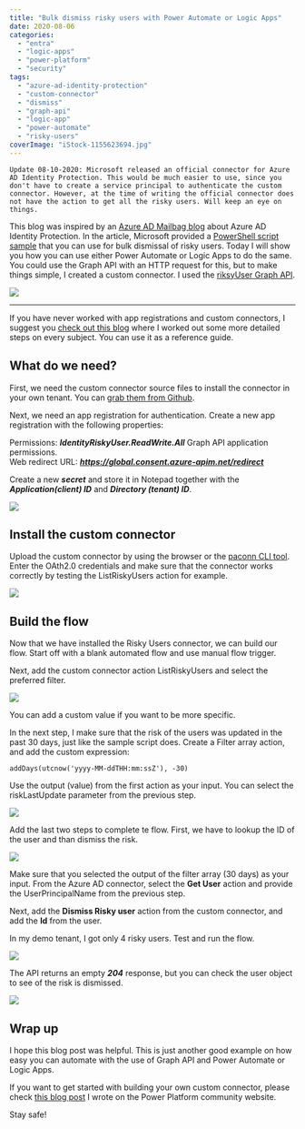 ```yaml
---
title: "Bulk dismiss risky users with Power Automate or Logic Apps"
date: 2020-08-06
categories: 
  - "entra"
  - "logic-apps"
  - "power-platform"
  - "security"
tags: 
  - "azure-ad-identity-protection"
  - "custom-connector"
  - "dismiss"
  - "graph-api"
  - "logic-app"
  - "power-automate"
  - "risky-users"
coverImage: "iStock-1155623694.jpg"
---
```


```
Update 08-10-2020: Microsoft released an official connector for Azure AD Identity Protection. This would be much easier to use, since you don't have to create a service principal to authenticate the custom connector. However, at the time of writing the official connector does not have the action to get all the risky users. Will keep an eye on things. 
```

This blog was inspired by an [Azure AD Mailbag blog](https://techcommunity.microsoft.com/t5/azure-active-directory-identity/azure-ad-mailbag-identity-protection/ba-p/1257350) about Azure AD Identity Protection. In the article, Microsoft provided a [PowerShell script sample](https://github.com/AzureAD/IdentityProtectionTools) that you can use for bulk dismissal of risky users. Today I will show you how you can use either Power Automate or Logic Apps to do the same. You could use the Graph API with an HTTP request for this, but to make things simple, I created a custom connector. I used the [riksyUser Graph API](https://docs.microsoft.com/en-us/graph/api/resources/riskyuser?view=graph-rest-beta).

![](/assets/images/iStock-1155623694.jpg)

* * *

If you have never worked with app registrations and custom connectors, I suggest you [check out this blog](https://janbakker.tech/prepopulate-phone-methods-using-a-custom-connector-in-power-automate/) where I worked out some more detailed steps on every subject. You can use it as a reference guide.

## What do we need?

First, we need the custom connector source files to install the connector in your own tenant. You can [grab them from Github](https://github.com/BakkerJan/Power-Automate/tree/master/Azure%20AD%20risky%20users%20-%20Custom%20Connector).

Next, we need an app registration for authentication. Create a new app registration with the following properties:

Permissions: **_IdentityRiskyUser.ReadWrite.All_** Graph API application permissions.  
Web redirect URL: **_https://global.consent.azure-apim.net/redirect_**

Create a new **_secret_** and store it in Notepad together with the **_Application(client) ID_** and **_Directory (tenant) ID_**.

![](/assets/images/image-6.png)

## Install the custom connector

Upload the custom connector by using the browser or the [paconn CLI tool](https://github.com/microsoft/PowerPlatformConnectors/tree/master/tools/paconn-cli). Enter the OAth2.0 credentials and make sure that the connector works correctly by testing the ListRiskyUsers action for example.

![](/assets/images/image.png)

## Build the flow

Now that we have installed the Risky Users connector, we can build our flow. Start off with a blank automated flow and use manual flow trigger.

Next, add the custom connector action ListRiskyUsers and select the preferred filter.

![](/assets/images/552-06-08-2020.png)

You can add a custom value if you want to be more specific.

In the next step, I make sure that the risk of the users was updated in the past 30 days, just like the sample script does. Create a Filter array action, and add the custom expression:

```
addDays(utcnow('yyyy-MM-ddTHH:mm:ssZ'), -30)
```

Use the output (value) from the first action as your input. You can select the riskLastUpdate parameter from the previous step.

![](/assets/images/image-2.png)

Add the last two steps to complete te flow. First, we have to lookup the ID of the user and than dismiss the risk.

![](/assets/images/image-3.png)

Make sure that you selected the output of the filter array (30 days) as your input. From the Azure AD connector, select the **Get User** action and provide the UserPrincipalName from the previous step.

Next, add the **Dismiss Risky user** action from the custom connector, and add the **Id** from the user.

In my demo tenant, I got only 4 risky users. Test and run the flow.

![](/assets/images/image-4.png)

The API returns an empty **_204_** response, but you can check the user object to see of the risk is dismissed.

![](/assets/images/image-5-1024x540.png)

## Wrap up

I hope this blog post was helpful. This is just another good example on how easy you can automate with the use of Graph API and Power Automate or Logic Apps.

If you want to get started with building your own custom connector, please check [this blog post](https://powerusers.microsoft.com/t5/Power-Automate-Community-Blog/Build-a-custom-connector-for-Microsoft-Graph-API/ba-p/647492) I wrote on the Power Platform community website.

Stay safe!
